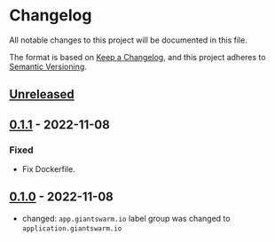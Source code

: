 # Changelog

All notable changes to this project will be documented in this file.

The format is based on [Keep a Changelog](https://keepachangelog.com/en/1.0.0/),
and this project adheres to [Semantic Versioning](https://semver.org/spec/v2.0.0.html).

## [Unreleased]

## [0.1.1] - 2022-11-08

### Fixed

- Fix Dockerfile.

## [0.1.0] - 2022-11-08

- changed: `app.giantswarm.io` label group was changed to `application.giantswarm.io`

[Unreleased]: https://github.com/giantswarm/aws-ebs-volume-tagger/compare/v0.1.1...HEAD
[0.1.1]: https://github.com/giantswarm/aws-ebs-volume-tagger/compare/v0.1.0...v0.1.1
[0.1.0]: https://github.com/giantswarm/aws-ebs-volume-tagger/releases/tag/v0.1.0

